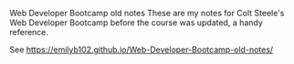 Web Developer Bootcamp old notes
These are my notes for Colt Steele's Web Developer Bootcamp before the course was updated, a handy reference. 

See https://emilyb102.github.io/Web-Developer-Bootcamp-old-notes/
